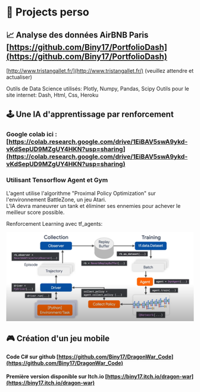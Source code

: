 # 🚀 Projects perso


## 📈 Analyse des données AirBNB Paris [https://github.com/Biny17/PortfolioDash](https://github.com/Biny17/PortfolioDash)
[http://www.tristangallet.fr/](http://www.tristangallet.fr/) (veuillez attendre et actualiser)

Outils de Data Science utilisés: Plotly, Numpy, Pandas, Scipy
Outils pour le site internet: Dash, Html, Css, Heroku


## 🕹️ Une IA d'apprentissage par renforcement


### Google colab ici : [https://colab.research.google.com/drive/1EiBAV5swA9ykd-vKdSepUD9MZgUY4HKN?usp=sharing](https://colab.research.google.com/drive/1EiBAV5swA9ykd-vKdSepUD9MZgUY4HKN?usp=sharing)
### Utilisant Tensorflow Agent et Gym
L'agent utilise l'algorithme "Proximal Policy Optimization" sur l'environnement BattleZone, un jeu Atari.  
L'IA devra maneuvrer un tank et éliminer ses ennemies pour achever le meilleur score possible.


Renforcement Learning avec tf_agents:


![](RL_tensorflow.PNG)



## 🎮 Création d'un jeu mobile


#### Code C# sur github [https://github.com/Biny17/DragonWar_Code](https://github.com/Biny17/DragonWar_Code)
#### Première version disponible sur Itch.io [https://biny17.itch.io/dragon-war](https://biny17.itch.io/dragon-war)

